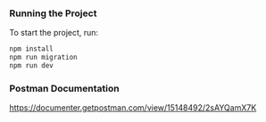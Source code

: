 ### Running the Project

To start the project, run:

```bash
npm install
npm run migration
npm run dev

```
### Postman Documentation
https://documenter.getpostman.com/view/15148492/2sAYQamX7K
